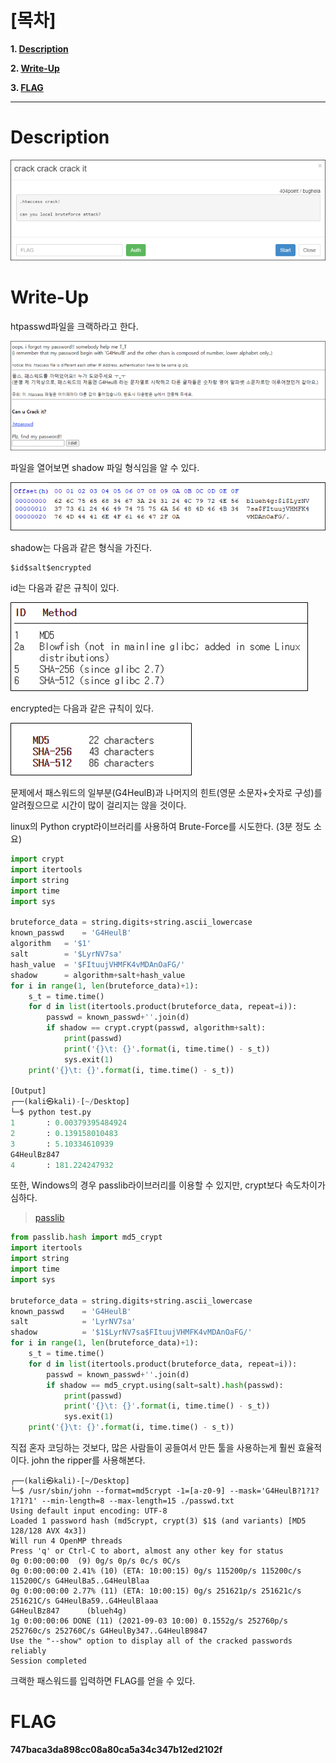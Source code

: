 # [목차]
**1. [Description](#Description)**

**2. [Write-Up](#Write-Up)**

**3. [FLAG](#FLAG)**


***


# **Description**

![](images/2022-01-03-02-06-47.png)


# **Write-Up**

htpasswd파일을 크랙하라고 한다.

![](images/2022-01-03-02-07-03.png)

파일을 열어보면 shadow 파일 형식임을 알 수 있다.

![](images/2022-01-03-02-07-07.png)

shadow는 다음과 같은 형식을 가진다.

    $id$salt$encrypted

id는 다음과 같은 규칙이 있다.

![](images/2022-01-03-02-07-13.png)

encrypted는 다음과 같은 규칙이 있다.

![](images/2022-01-03-02-07-27.png)

문제에서 패스워드의 일부분(G4HeulB)과 나머지의 힌트(영문 소문자+숫자로 구성)를 알려줬으므로 시간이 많이 걸리지는 않을 것이다.

linux의 Python crypt라이브러리를 사용하여 Brute-Force를 시도한다. (3분 정도 소요)

```python
import crypt
import itertools
import string
import time
import sys

bruteforce_data	= string.digits+string.ascii_lowercase
known_passwd	= 'G4HeulB'
algorithm	= '$1'
salt		= '$LyrNV7sa'
hash_value	= '$FItuujVHMFK4vMDAnOaFG/'
shadow		= algorithm+salt+hash_value
for i in range(1, len(bruteforce_data)+1):
	s_t = time.time()
	for d in list(itertools.product(bruteforce_data, repeat=i)):
		passwd = known_passwd+''.join(d)
		if shadow == crypt.crypt(passwd, algorithm+salt):
			print(passwd)
            print('{}\t: {}'.format(i, time.time() - s_t))
			sys.exit(1)
	print('{}\t: {}'.format(i, time.time() - s_t))

[Output]
┌──(kali㉿kali)-[~/Desktop]
└─$ python test.py                                                       1 ⨯
1       : 0.00379395484924
2       : 0.139158010483
3       : 5.10334610939
G4HeulBz847
4       : 181.224247932
```

또한, Windows의 경우 passlib라이브러리를 이용할 수 있지만, crypt보다 속도차이가 심하다.

> [passlib](https://passlib.readthedocs.io/en/stable/lib/passlib.hash.md5_crypt.html)

```python
from passlib.hash import md5_crypt
import itertools
import string
import time
import sys

bruteforce_data	= string.digits+string.ascii_lowercase
known_passwd	= 'G4HeulB'
salt		    = 'LyrNV7sa'
shadow		    = '$1$LyrNV7sa$FItuujVHMFK4vMDAnOaFG/'
for i in range(1, len(bruteforce_data)+1):
    s_t = time.time()
    for d in list(itertools.product(bruteforce_data, repeat=i)):
        passwd = known_passwd+''.join(d)
        if shadow == md5_crypt.using(salt=salt).hash(passwd):
            print(passwd)
            print('{}\t: {}'.format(i, time.time() - s_t))
            sys.exit(1)
    print('{}\t: {}'.format(i, time.time() - s_t))
```

직접 혼자 코딩하는 것보다, 많은 사람들이 공들여서 만든 툴을 사용하는게 훨씬 효율적이다. john the ripper를 사용해본다.

```shell
┌──(kali㉿kali)-[~/Desktop]
└─$ /usr/sbin/john --format=md5crypt -1=[a-z0-9] --mask='G4HeulB?1?1?1?1?1' --min-length=8 --max-length=15 ./passwd.txt
Using default input encoding: UTF-8
Loaded 1 password hash (md5crypt, crypt(3) $1$ (and variants) [MD5 128/128 AVX 4x3])
Will run 4 OpenMP threads
Press 'q' or Ctrl-C to abort, almost any other key for status
0g 0:00:00:00  (9) 0g/s 0p/s 0c/s 0C/s
0g 0:00:00:00 2.41% (10) (ETA: 10:00:15) 0g/s 115200p/s 115200c/s 115200C/s G4HeulBa5..G4HeulBlaa
0g 0:00:00:00 2.77% (11) (ETA: 10:00:15) 0g/s 251621p/s 251621c/s 251621C/s G4HeulBa59..G4HeulBlaaa
G4HeulBz847      (blueh4g)
1g 0:00:00:06 DONE (11) (2021-09-03 10:00) 0.1552g/s 252760p/s 252760c/s 252760C/s G4HeulBy347..G4HeulB9847
Use the "--show" option to display all of the cracked passwords reliably
Session completed
```

크랙한 패스워드를 입력하면 FLAG를 얻을 수 있다.


# **FLAG**

**747baca3da898cc08a80ca5a34c347b12ed2102f**